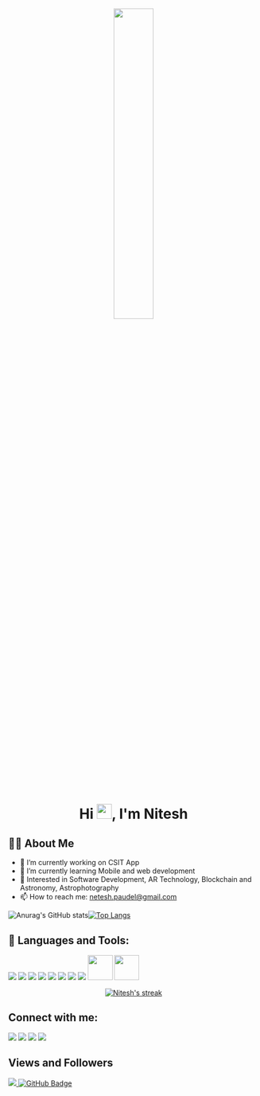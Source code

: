 <h1 align="center"><img  src="https://cdn.dribbble.com/users/2571505/screenshots/14197653/media/324034b1707825a543f520a98d30fdf2.gif" width="40%" height="auto"></h1>
<h1 align="center">Hi <img src="https://raw.githubusercontent.com/MartinHeinz/MartinHeinz/master/wave.gif" width="30px">, I'm Nitesh</h1>

## 🙋‍♂️ About Me
- 🔭 I’m currently working on CSIT App
- 🌱 I’m currently learning Mobile and web development
- 🔭 Interested in Software Development, AR Technology, Blockchain and Astronomy, Astrophotography
-  📫 How to reach me: netesh.paudel@gmail.com

![Anurag's GitHub stats](https://github-readme-stats.vercel.app/api?username=netesh5&show_icons=true&theme=dark)[![Top Langs](https://github-readme-stats.vercel.app/api/top-langs/?username=Netesh5&layout=compact&theme=dark)](https://github.com/Netesh5/github-readme-stats)


## 🚀 Languages and Tools:
<p align="left">
<a href="Dart"><img src="https://img.icons8.com/color/50/000000/dart.png"></a>
<a href="Flutter"><img src="https://img.icons8.com/color/50/000000/flutter.png"></a>
<a href="C++"><img src="https://img.icons8.com/color/50/000000/c-plus-plus-logo.png"></a>
<a href="C"><img src="https://img.icons8.com/color/48/000000/c-programming.png"></a>
<a href="HTML"><img src="https://img.icons8.com/color/50/000000/html-5--v1.png"></a>
<a href="CSS"><img src="https://img.icons8.com/color/50/000000/css3.png"/></a>
<a href="Javascript"><img src="https://img.icons8.com/color/48/000000/javascript--v1.png"></a>  
<a href="Unity"><img src="https://img.icons8.com/ios-filled/50/ffffff/unity.png"></a>
<a href="Augmented Reality"><img src="https://www.clipartmax.com/png/small/432-4322447_while-location-based-is-another-known-trigger-its-ar-kit-logo-transparent.png" width="50px" height="50px"></a>
<a href="Vuforia"><img src="https://www.nicepng.com/png/full/651-6510730_about-glitchr-studio.png" width="50px" height="50px"></a>
</p>

<!-- Stat-->
<p align="center">
    <a href="https://github.com/netesh5/github-readme-streak-stats">
        <img title="🔥 Get streak stats for your profile at git.io/streak-stats" alt="Nitesh's streak" src="https://github-readme-streak-stats.herokuapp.com/?user=netesh5&theme=black-ice&hide_border=true&stroke=0000&background=060A0CD0"/>
    </a>
</p>

## Connect with me:
<p align="left">
<a href = "https://www.linkedin.com/in/netesh-paudel/"><img src="https://img.icons8.com/fluent/48/000000/linkedin.png"/></a>
<a href = "https://twitter.com/netesh_paudel"><img src="https://img.icons8.com/fluent/48/000000/twitter.png"/></a>
<a href = "https://www.instagram.com/netesh_paudel/"><img src="https://img.icons8.com/fluent/48/000000/instagram-new.png"/></a>
 <a href="https://www.facebook.com/nitesh.paudel.5"><img src="https://img.icons8.com/office/48/000000/facebook-new.png"></a>

</p>

##  Views and Followers
<a href="https://github.com/Meghna-DAS/github-profile-views-counter">
    <img src="https://komarev.com/ghpvc/?username=netesh5">
</a>
<a href="https://github.com/netesh5?tab=followers"><img src="https://img.shields.io/github/followers/netesh5?label=Followers&style=social" alt="GitHub Badge"></a>
<!--
**netesh5/netesh5** is a ✨ _special_ ✨ repository because its `README.md` (this file) appears on your GitHub profile.

Here are some ideas to get you started:

- 🔭 I’m currently working on ...
- 🌱 I’m currently learning ...
- 👯 I’m looking to collaborate on ...
- 🤔 I’m looking for help with ...
- 💬 Ask me about ...
- 📫 How to reach me: ...
- 😄 Pronouns: ...
- ⚡ Fun fact: ...
-->

